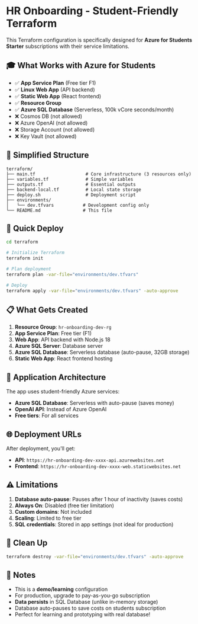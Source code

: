 # HR Onboarding - Student-Friendly Terraform

This Terraform configuration is specifically designed for **Azure for Students Starter** subscriptions with their service limitations.

## 🎓 What Works with Azure for Students

- ✅ **App Service Plan** (Free tier F1)
- ✅ **Linux Web App** (API backend)
- ✅ **Static Web App** (React frontend)
- ✅ **Resource Group**
- ✅ **Azure SQL Database** (Serverless, 100k vCore seconds/month)
- ❌ Cosmos DB (not allowed)
- ❌ Azure OpenAI (not allowed)
- ❌ Storage Account (not allowed)
- ❌ Key Vault (not allowed)

## 📁 Simplified Structure

```
terraform/
├── main.tf                   # Core infrastructure (3 resources only)
├── variables.tf              # Simple variables
├── outputs.tf                # Essential outputs
├── backend-local.tf          # Local state storage
├── deploy.sh                 # Deployment script
├── environments/
│   └── dev.tfvars           # Development config only
└── README.md                # This file
```

## 🚀 Quick Deploy

```bash
cd terraform

# Initialize Terraform
terraform init

# Plan deployment
terraform plan -var-file="environments/dev.tfvars"

# Deploy
terraform apply -var-file="environments/dev.tfvars" -auto-approve
```

## 📋 What Gets Created

1. **Resource Group**: `hr-onboarding-dev-rg`
2. **App Service Plan**: Free tier (F1)
3. **Web App**: API backend with Node.js 18
4. **Azure SQL Server**: Database server
5. **Azure SQL Database**: Serverless database (auto-pause, 32GB storage)
6. **Static Web App**: React frontend hosting

## 🔧 Application Architecture

The app uses student-friendly Azure services:
- **Azure SQL Database**: Serverless with auto-pause (saves money)
- **OpenAI API**: Instead of Azure OpenAI
- **Free tiers**: For all services

## 🌐 Deployment URLs

After deployment, you'll get:
- **API**: `https://hr-onboarding-dev-xxxx-api.azurewebsites.net`
- **Frontend**: `https://hr-onboarding-dev-xxxx-web.staticwebsites.net`

## ⚠️ Limitations

1. **Database auto-pause**: Pauses after 1 hour of inactivity (saves costs)
2. **Always On**: Disabled (free tier limitation)
3. **Custom domains**: Not included
4. **Scaling**: Limited to free tier
5. **SQL credentials**: Stored in app settings (not ideal for production)

## 🔄 Clean Up

```bash
terraform destroy -var-file="environments/dev.tfvars" -auto-approve
```

## 📝 Notes

- This is a **demo/learning** configuration
- For production, upgrade to pay-as-you-go subscription
- **Data persists** in SQL Database (unlike in-memory storage)
- Database auto-pauses to save costs on students subscription
- Perfect for learning and prototyping with real database!